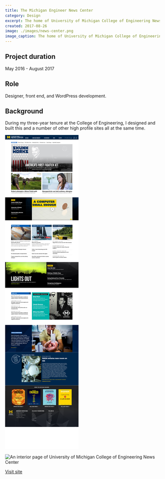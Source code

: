 ```yaml
---
title: The Michigan Engineer News Center
category: Design
excerpt: The home of University of Michigan College of Engineering News Center.
created: 2017-08-26
image: ./images/news-center.png
image_caption: The home of University of Michigan College of Engineering News Center.
---
```

## Project duration

May 2016 - August 2017

## Role

Designer, front end, and WordPress development.

## Background

During my three-year tenure at the College of Engineering, I designed and built this and a number of other high profile sites all at the same time.

![Home page of University of Michigan College of Engineering News Center](./images/01-home.png)

![An interior page of University of Michigan College of Engineering News Center](./images/content.png)

[Visit site](https://news.engin.umich.edu/)